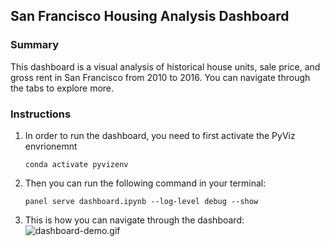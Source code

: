 ## **San Francisco Housing Analysis Dashboard**

### **Summary**

This dashboard is a visual analysis of historical house units, sale price, and gross rent in San Francisco from 2010 to 2016. You can navigate through the tabs to explore more.

### **Instructions**

1. In order to run the dashboard, you need to first activate the PyViz envrionemnt

    ```shell
    conda activate pyvizenv
    ```

2. Then you can run the following command in your terminal:

    ```shell
    panel serve dashboard.ipynb --log-level debug --show
    ```


2. This is how you can navigate through the dashboard:
  ![dashboard-demo.gif](Images/dashboard-demo.gif)